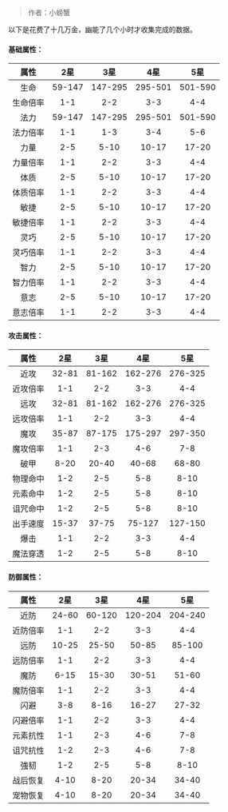 > 作者：小螃蟹

以下是花费了十几万金，幽能了几个小时才收集完成的数据。


#### 基础属性：

|   属性   |   2星   |   3星   |   4星   |   5星   |
| :------: | :-----: | :-----: | :-----: | :-----: |
| 生命     | 59-147  | 147-295 | 295-501 | 501-590 |
| 生命倍率 | 1-1     | 2-2     | 3-3     | 4-4     |
| 法力     | 59-147  | 147-295 | 295-501 | 501-590 |
| 法力倍率 | 1-1     | 1-3     | 3-4     | 5-6     |
| 力量     | 2-5     | 5-10    | 10-17   | 17-20   |
| 力量倍率 | 1-1     | 2-2     | 3-3     | 4-4     |
| 体质     | 2-5     | 5-10    | 10-17   | 17-20   |
| 体质倍率 | 1-1     | 2-2     | 3-3     | 4-4     |
| 敏捷     | 2-5     | 5-10    | 10-17   | 17-20   |
| 敏捷倍率 | 1-1     | 2-2     | 3-3     | 4-4     |
| 灵巧     | 2-5     | 5-10    | 10-17   | 17-20   |
| 灵巧倍率 | 1-1     | 2-2     | 3-3     | 4-4     |
| 智力     | 2-5     | 5-10    | 10-17   | 17-20   |
| 智力倍率 | 1-1     | 2-2     | 3-3     | 4-4     |
| 意志     | 2-5     | 5-10    | 10-17   | 17-20   |
| 意志倍率 | 1-1     | 2-2     | 3-3     | 4-4     |


#### 攻击属性：

|   属性   |   2星   |   3星   |   4星   |   5星   |
| :------: | :-----: | :-----: | :-----: | :-----: |
| 近攻     | 32-81   | 81-162  | 162-276 | 276-325 |
| 近攻倍率 | 1-1     | 2-2     | 3-3     | 4-4     |
| 远攻     | 32-81   | 81-162  | 162-276 | 276-325 |
| 远攻倍率 | 1-1     | 2-2     | 3-3     | 4-4     |
| 魔攻     | 35-87   | 87-175  | 175-297 | 297-350 |
| 魔攻倍率 | 1-1     | 2-3     | 4-6     | 7-8     |
| 破甲     | 8-20    | 20-40   | 40-68   | 68-80   |
| 物理命中 | 1-2     | 2-5     | 5-8     | 8-10    |
| 元素命中 | 1-2     | 2-5     | 5-8     | 8-10    |
| 诅咒命中 | 1-2     | 2-5     | 5-8     | 8-10    |
| 出手速度 | 15-37   | 37-75   | 75-127  | 127-150 |
| 爆击     | 1-1     | 2-2     | 3-3     | 4-4     |
| 魔法穿透 | 1-2     | 2-5     | 5-8     | 8-10    |


#### 防御属性：

|   属性   |   2星   |   3星   |   4星   |   5星   |
| :------: | :-----: | :-----: | :-----: | :-----: |
| 近防     | 24-60   | 60-120  | 120-204 | 204-240 |
| 近防倍率 | 1-1     | 2-2     | 3-3     | 4-4     |
| 远防     | 10-25   | 25-50   | 50-85   | 85-100  |
| 远防倍率 | 1-1     | 2-2     | 3-3     | 4-4     |
| 魔防     | 6-15    | 15-30   | 30-51   | 51-60   |
| 魔防倍率 | 1-1     | 2-2     | 3-3     | 4-4     |
| 闪避     | 3-8     | 8-16    | 16-27   | 27-32   |
| 闪避倍率 | 1-1     | 2-2     | 3-3     | 4-4     |
| 元素抗性 | 1-1     | 2-3     | 4-6     | 7-8     |
| 诅咒抗性 | 1-2     | 2-3     | 4-6     | 7-8     |
| 強韧     | 1-2     | 2-5     | 5-8     | 8-10    |
| 战后恢复 | 4-10    | 8-20    | 20-34   | 34-40   |
| 宠物恢复 | 4-10    | 8-20    | 20-34   | 34-40   |

